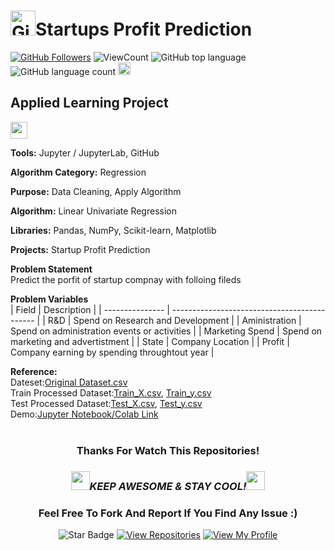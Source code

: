 # <a href="https://github.com/bdfd"><img height=40 src="https://cdn.jsdelivr.net/gh/bdfd/Personal_Image_Repo/4.Stamp/BDFD_Stamp.png" alt="GitHub Followers" /></a>Startups Profit Prediction

<a href="https://github.com/bdfd"><img src="https://img.shields.io/github/followers/bdfd?label=Follow%20Me&logo=github" alt="GitHub Followers" /></a>
![ViewCount](https://views.whatilearened.today/views/github/bdfd/Portfolio_Project_11-Startup_Profit_Prediction.svg?cache=remove)
![GitHub top language](https://img.shields.io/github/languages/top/bdfd/Portfolio_Project_11-Startup_Profit_Prediction?style=flat)
![GitHub language count](https://img.shields.io/github/languages/count/bdfd/Portfolio_Project_11-Startup_Profit_Prediction?style=flat)
<img height=20 src="https://cdn.jsdelivr.net/gh/bdfd/Personal_Image_Repo/7.Color-Icon/Status/Finish.svg" alt="bdfd" />

## Applied Learning Project

<img height="27" src="https://img.shields.io/badge/Prediction using Supervised ML -Level  Beginner-green.svg?&style=for-the-badge&logo=TheSparksFoundation&logoColor=red" />

**Tools:** Jupyter / JupyterLab, GitHub

**Algorithm Category:** Regression

**Purpose:** Data Cleaning, Apply Algorithm

**Algorithm:** Linear Univariate Regression

**Libraries:** Pandas, NumPy, Scikit-learn, Matplotlib

**Projects:** Startup Profit Prediction

**Problem Statement**  
Predict the porfit of startup compnay with folloing fileds

**Problem Variables**  
| Field | Description |
| --------------- | -------------------------------------------- |
| R&D | Spend on Research and Development |
| Aministration | Spend on administration events or activities |
| Marketing Spend | Spend on marketing and advertistment |
| State | Company Location |
| Profit | Company earning by spending throughtout year |

**Reference:**  
Dateset:<a href="https://raw.githubusercontent.com/bdfd/Portfolio_Project_11-Startup_Profit_Prediction/main/dataset/50_Startups.csv">Original Dataset.csv</a>  
Train Processed Dataset:<a href="https://raw.githubusercontent.com/bdfd/Portfolio_Project_11-Startup_Profit_Prediction/main/display%20demo/train_x.csv">Train_X.csv</a>,
<a href="https://raw.githubusercontent.com/bdfd/Portfolio_Project_11-Startup_Profit_Prediction/main/display%20demo/train_y.csv">Train_y.csv</a>  
Test Processed Dataset:<a href="https://raw.githubusercontent.com/bdfd/Portfolio_Project_11-Startup_Profit_Prediction/main/display%20demo/test_x.csv">Test_X.csv</a>,
<a href="https://raw.githubusercontent.com/bdfd/Portfolio_Project_11-Startup_Profit_Prediction/main/display%20demo/test_y.csv">Test_y.csv</a>  
Demo:<a href="https://github.com/bdfd/Portfolio_Project_11-Startup_Profit_Prediction/blob/main/Startup_Profit_Prediction.ipynb">Jupyter Notebook/Colab Link</a>  
<br>

<div align="center">

### Thanks For Watch This Repositories!

### <img src="https://media.giphy.com/media/WUlplcMpOCEmTGBtBW/giphy.gif" width="30"><i>KEEP AWESOME & STAY COOL!</i><img src="https://media.giphy.com/media/WUlplcMpOCEmTGBtBW/giphy.gif" width="30">

### Feel Free To Fork And Report If You Find Any Issue :)

![Star Badge](https://img.shields.io/static/v1?label=%F0%9F%8C%9F&message=If%20Useful&style=style=flat&color=BC4E99)
[![View Repositories](https://img.shields.io/badge/View-My_Repositories-blue?logo=GitHub)](https://github.com/bdfd?tab=repositories)
[![View My Profile](https://img.shields.io/badge/View-My_Profile-green?logo=GitHub)](https://github.com/bdfd)

</div>
